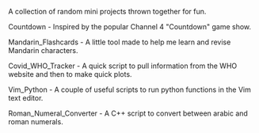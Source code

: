 A collection of random mini projects thrown together for fun.

Countdown - Inspired by the popular Channel 4 "Countdown" game show.

Mandarin_Flashcards - A little tool made to help me learn and revise Mandarin characters.

Covid_WHO_Tracker - A quick script to pull information from the WHO website and then to make quick plots.

Vim_Python - A couple of useful scripts to run python functions in the Vim text editor.

Roman_Numeral_Converter - A C++ script to convert between arabic and roman numerals.
